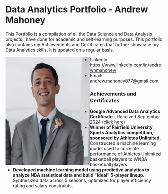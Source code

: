 # Data Analytics Portfolio - Andrew Mahoney
This Portfolio is a compilation of all the Data Science and Data Analysis projects I have done for academic and self-learning purposes. This portfolio also contains my Achievements and Certificates that further showcase my Data Analytics skills. It is updated on a regular basis.

<img align="left" width="270" height="345" src="https://github.com/drewmahoney07/Portfolio/blob/main/Images/Pic_of_Me.jpg">

  - LinkedIn: https://www.linkedin.com/in/andrewnmahoney/
  - Email: andrew.mahoney077@gmail.com
    
 ### Achievements and Certificates
- **Google Advanced Data Analytics Certificate** - Received September 2024 ([click here](https://www.credly.com/badges/8f486231-6ccb-4c67-a580-b98d5b217ff8/linked_in_profile))
- **Winner of Fairfield University Sports Analytics competition, sponsored by Athletes Unlimited.** Constructed a machine learning model used to correlate performance of Athletes Unlimited basketball players to WNBA basketball players.
- **Developed machine learning model using predictive analytics to analyze NBA statistical data and build "ideal" 5-player lineup.** Synthesized data across 5 seasons, optimized for player efficiency rating and salary constraints.
